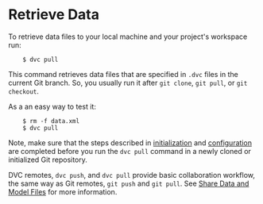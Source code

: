 # Retrieve Data

To retrieve data files to your local machine and your project's workspace run:

```dvc
    $ dvc pull
```

This command retrieves data files that are specified in `.dvc` files in the
current Git branch. So, you usually run it after `git clone`, `git pull`, or
`git checkout`.

As a an easy way to test it:

```dvc
    $ rm -f data.xml
    $ dvc pull
```
Note, make sure that the steps described in
[initialization](/doc/get-started/initialize) and
[configuration](/doc/get-started/configure) are completed before
you run the `dvc pull` command in a newly cloned or initialized Git
repository.

DVC remotes, `dvc push`, and `dvc pull` provide basic collaboration workflow,
the same way as Git remotes, `git push` and `git pull`. See
[Share Data and Model Files](/doc/use-cases/share-data-and-model-files)
for more information.

